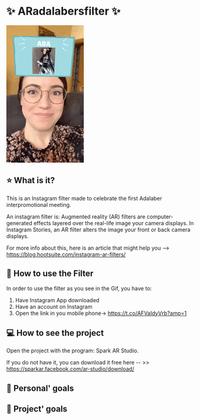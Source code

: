 # :sparkles: ARadalabersfilter :sparkles:
![video](./demo/DEMO.GIF)

## :star: What is it?
This is an Instagram filter made to celebrate the first Adalaber interpromotional meeting. 

An instagram filter is: Augmented reality (AR) filters are computer-generated effects layered over the real-life image your camera displays. In Instagram Stories, an AR filter alters the image your front or back camera displays.

For more info about this, here is an article that might help you --> https://blog.hootsuite.com/instagram-ar-filters/

## :calling: How to use the Filter
In order to use the filter as you see in the Gif, you have to: 
1) Have Instagram App downloaded
2) Have an account on Instagram
3) Open the link in you mobile phone-> https://t.co/AFVaIdyVrb?amp=1

## :computer: How to see the project
Open the project with the program: Spark AR Studio. 

If you do not have it, you can download it free here -- >> https://sparkar.facebook.com/ar-studio/download/

## :raising_hand: Personal' goals



## :dart: Project' goals





